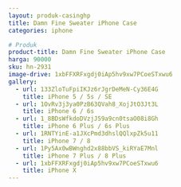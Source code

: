 ```yaml
---
layout: produk-casinghp
title: Damn Fine Sweater iPhone Case
categories: iphone

# Produk
product-title: Damn Fine Sweater iPhone Case
harga: 90000
sku: hn-2931
image-drive: 1xbFFXRFxgdj0iAp5hv9xw7PCoeSTxwu6
gallery:
  - url: 133ZloTuFpiIKJz6rJgrDeMeN-Cy36E4G
    title: iPhone 5 / 5s / SE
  - url: 1OvRv3j3ya0PzB63QVah8_XojJtO3Jt3L
    title: iPhone 6 / 6s
  - url: 1_8BDsWfkdoDVzjJ59a9cn0tsaO08i8Gh
    title: iPhone 6 Plus / 6s Plus
  - url: 1RNTYinE-a1JXcPmd3dhslQQlxpZk5u11
    title: iPhone 7 / 8
  - url: 1Py5Ax0wBWnghd2x88bbVS_kiRYaE7Mnl
    title: iPhone 7 Plus / 8 Plus
  - url: 1xbFFXRFxgdj0iAp5hv9xw7PCoeSTxwu6
    title: iPhone X
---
```

